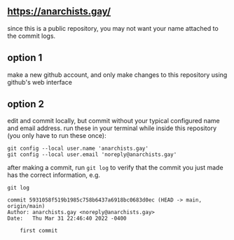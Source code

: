 ## https://anarchists.gay/

since this is a public repository, you may not want your name attached to the commit logs.

## option 1

make a new github account, and only make changes to this repository using github's web interface

## option 2

edit and commit locally, but commit without your typical configured name and email address. run these in your terminal while inside this repository (you only have to run these once):

```
git config --local user.name 'anarchists.gay'
git config --local user.email 'noreply@anarchists.gay'
```

after making a commit, run `git log` to verify that the commit you just made has the correct information, e.g.

```
git log

commit 5931058f519b1985c758b6437a6918bc0683d0ec (HEAD -> main, origin/main)
Author: anarchists.gay <noreply@anarchists.gay>
Date:   Thu Mar 31 22:46:40 2022 -0400

    first commit
```
